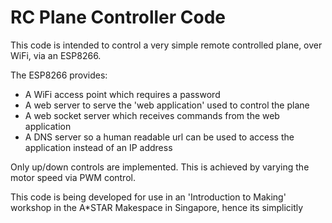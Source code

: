 # RC Plane Controller Code

This code is intended to control a very simple remote controlled plane, over WiFi, via an ESP8266.

The ESP8266 provides:

- A WiFi access point which requires a password
- A web server to serve the 'web application' used to control the plane
- A web socket server which receives commands from the web application
- A DNS server so a human readable url can be used to access the application instead of an IP address

Only up/down controls are implemented. This is achieved by varying the motor speed via PWM control.

This code is being developed for use in an 'Introduction to Making' workshop in the A*STAR Makespace in Singapore, hence its simplicitly
